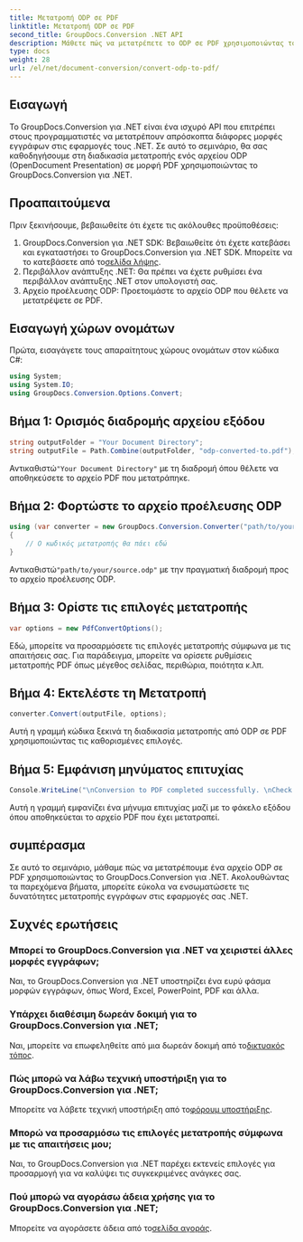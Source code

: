 ```yaml
---
title: Μετατροπή ODP σε PDF
linktitle: Μετατροπή ODP σε PDF
second_title: GroupDocs.Conversion .NET API
description: Μάθετε πώς να μετατρέπετε το ODP σε PDF χρησιμοποιώντας το GroupDocs.Conversion για .NET. Ακολουθήστε τον οδηγό βήμα προς βήμα για απρόσκοπτη μετατροπή εγγράφων.
type: docs
weight: 28
url: /el/net/document-conversion/convert-odp-to-pdf/
---
```

## Εισαγωγή
Το GroupDocs.Conversion για .NET είναι ένα ισχυρό API που επιτρέπει στους προγραμματιστές να μετατρέπουν απρόσκοπτα διάφορες μορφές εγγράφων στις εφαρμογές τους .NET. Σε αυτό το σεμινάριο, θα σας καθοδηγήσουμε στη διαδικασία μετατροπής ενός αρχείου ODP (OpenDocument Presentation) σε μορφή PDF χρησιμοποιώντας το GroupDocs.Conversion για .NET.
## Προαπαιτούμενα
Πριν ξεκινήσουμε, βεβαιωθείτε ότι έχετε τις ακόλουθες προϋποθέσεις:
1.  GroupDocs.Conversion για .NET SDK: Βεβαιωθείτε ότι έχετε κατεβάσει και εγκαταστήσει το GroupDocs.Conversion για .NET SDK. Μπορείτε να το κατεβάσετε από το[σελίδα λήψης](https://releases.groupdocs.com/conversion/net/).
2. Περιβάλλον ανάπτυξης .NET: Θα πρέπει να έχετε ρυθμίσει ένα περιβάλλον ανάπτυξης .NET στον υπολογιστή σας.
3. Αρχείο προέλευσης ODP: Προετοιμάστε το αρχείο ODP που θέλετε να μετατρέψετε σε PDF.

## Εισαγωγή χώρων ονομάτων
Πρώτα, εισαγάγετε τους απαραίτητους χώρους ονομάτων στον κώδικα C#:
```csharp
using System;
using System.IO;
using GroupDocs.Conversion.Options.Convert;
```
## Βήμα 1: Ορισμός διαδρομής αρχείου εξόδου
```csharp
string outputFolder = "Your Document Directory";
string outputFile = Path.Combine(outputFolder, "odp-converted-to.pdf");
```
 Αντικαθιστώ`"Your Document Directory"` με τη διαδρομή όπου θέλετε να αποθηκεύσετε το αρχείο PDF που μετατράπηκε.
## Βήμα 2: Φορτώστε το αρχείο προέλευσης ODP
```csharp
using (var converter = new GroupDocs.Conversion.Converter("path/to/your/source.odp"))
{
    // Ο κωδικός μετατροπής θα πάει εδώ
}
```
 Αντικαθιστώ`"path/to/your/source.odp"` με την πραγματική διαδρομή προς το αρχείο προέλευσης ODP.
## Βήμα 3: Ορίστε τις επιλογές μετατροπής
```csharp
var options = new PdfConvertOptions();
```
Εδώ, μπορείτε να προσαρμόσετε τις επιλογές μετατροπής σύμφωνα με τις απαιτήσεις σας. Για παράδειγμα, μπορείτε να ορίσετε ρυθμίσεις μετατροπής PDF όπως μέγεθος σελίδας, περιθώρια, ποιότητα κ.λπ.
## Βήμα 4: Εκτελέστε τη Μετατροπή
```csharp
converter.Convert(outputFile, options);
```
Αυτή η γραμμή κώδικα ξεκινά τη διαδικασία μετατροπής από ODP σε PDF χρησιμοποιώντας τις καθορισμένες επιλογές.
## Βήμα 5: Εμφάνιση μηνύματος επιτυχίας
```csharp
Console.WriteLine("\nConversion to PDF completed successfully. \nCheck output in {0}", outputFolder);
```
Αυτή η γραμμή εμφανίζει ένα μήνυμα επιτυχίας μαζί με το φάκελο εξόδου όπου αποθηκεύεται το αρχείο PDF που έχει μετατραπεί.

## συμπέρασμα
Σε αυτό το σεμινάριο, μάθαμε πώς να μετατρέπουμε ένα αρχείο ODP σε PDF χρησιμοποιώντας το GroupDocs.Conversion για .NET. Ακολουθώντας τα παρεχόμενα βήματα, μπορείτε εύκολα να ενσωματώσετε τις δυνατότητες μετατροπής εγγράφων στις εφαρμογές σας .NET.
## Συχνές ερωτήσεις
### Μπορεί το GroupDocs.Conversion για .NET να χειριστεί άλλες μορφές εγγράφων;
Ναι, το GroupDocs.Conversion για .NET υποστηρίζει ένα ευρύ φάσμα μορφών εγγράφων, όπως Word, Excel, PowerPoint, PDF και άλλα.
### Υπάρχει διαθέσιμη δωρεάν δοκιμή για το GroupDocs.Conversion για .NET;
 Ναι, μπορείτε να επωφεληθείτε από μια δωρεάν δοκιμή από το[δικτυακός τόπος](https://releases.groupdocs.com/).
### Πώς μπορώ να λάβω τεχνική υποστήριξη για το GroupDocs.Conversion για .NET;
 Μπορείτε να λάβετε τεχνική υποστήριξη από το[φόρουμ υποστήριξης](https://forum.groupdocs.com/c/conversion/11).
### Μπορώ να προσαρμόσω τις επιλογές μετατροπής σύμφωνα με τις απαιτήσεις μου;
Ναι, το GroupDocs.Conversion για .NET παρέχει εκτενείς επιλογές για προσαρμογή για να καλύψει τις συγκεκριμένες ανάγκες σας.
### Πού μπορώ να αγοράσω άδεια χρήσης για το GroupDocs.Conversion για .NET;
 Μπορείτε να αγοράσετε άδεια από το[σελίδα αγοράς](https://purchase.groupdocs.com/buy).